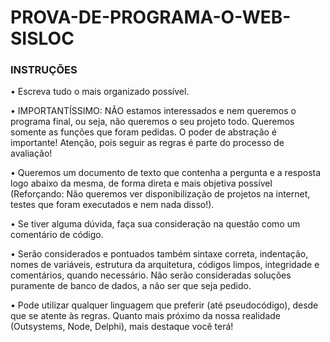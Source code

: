 # PROVA-DE-PROGRAMA-O-WEB-SISLOC

### INSTRUÇÕES
• Escreva tudo o mais organizado possível.

• IMPORTANTÍSSIMO: NÃO estamos interessados e nem queremos o programa final, ou
seja, não queremos o seu projeto todo. Queremos somente as funções que foram
pedidas. O poder de abstração é importante! Atenção, pois seguir as regras é parte do
processo de avaliação!

• Queremos um documento de texto que contenha a pergunta e a resposta logo abaixo
da mesma, de forma direta e mais objetiva possível (Reforçando: Não queremos ver
disponibilização de projetos na internet, testes que foram executados e nem nada
disso!).

• Se tiver alguma dúvida, faça sua consideração na questão como um comentário de
código.

• Serão considerados e pontuados também sintaxe correta, indentação, nomes de
variáveis, estrutura da arquitetura, códigos limpos, integridade e comentários,
quando necessário. Não serão consideradas soluções puramente de banco de dados,
a não ser que seja pedido.

• Pode utilizar qualquer linguagem que preferir (até pseudocódigo), desde que se atente
às regras. Quanto mais próximo da nossa realidade (Outsystems, Node, Delphi), mais
destaque você terá!
